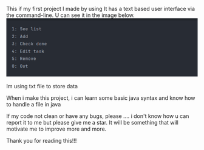 This if my first project I made by using
It has a text based user interface via the command-line. U can see it in the image below.
![img.png](img.png)

Im using txt file to store data

When i make this project, i can learn some basic java syntax and know how to handle a file in java

If my code not clean or have any bugs, please .... i don't know how u can report it to me but please give me a star.
It will be something that will motivate me to improve more and more.

Thank you for reading this!!!
